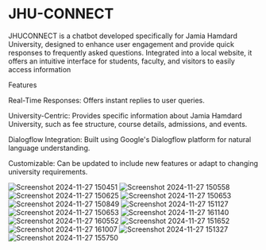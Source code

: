 # JHU-CONNECT
JHUCONNECT is a chatbot developed specifically for Jamia Hamdard University, designed to enhance user engagement and provide quick responses to frequently asked questions. Integrated into a local website, it offers an intuitive interface for students, faculty, and visitors to easily access information

Features

Real-Time Responses: Offers instant replies to user queries.

University-Centric: Provides specific information about Jamia Hamdard University, such as fee structure, course details, admissions, and events.

Dialogflow Integration: Built using Google's Dialogflow platform for natural language understanding.

Customizable: Can be updated to include new features or adapt to changing university requirements.

![Screenshot 2024-11-27 150451](https://github.com/user-attachments/assets/4a3e566d-f467-4adc-b3e1-37f08f0a2455)
![Screenshot 2024-11-27 150558](https://github.com/user-attachments/assets/4675a0d8-e89b-4bbd-8755-816b028f443f)
![Screenshot 2024-11-27 150625](https://github.com/user-attachments/assets/e25676cf-6f97-4ef8-bd40-27656ac4057f)
![Screenshot 2024-11-27 150653](https://github.com/user-attachments/assets/bfb89eca-fd92-4244-9d0f-f38f94e62f29)
![Screenshot 2024-11-27 150849](https://github.com/user-attachments/assets/6e235770-8891-46f4-b013-9c7ea93ea277)
![Screenshot 2024-11-27 151127](https://github.com/user-attachments/assets/8dbc3a72-1933-4426-8875-13d6c0c01534)
![Screenshot 2024-11-27 150653](https://github.com/user-attachments/assets/4dd60a2f-7dda-4f1e-8c53-6e4839208618)
![Screenshot 2024-11-27 161140](https://github.com/user-attachments/assets/05b8fa79-a0d1-4cfc-977c-4a47160da18d)
![Screenshot 2024-11-27 160552](https://github.com/user-attachments/assets/e2c512df-fa73-4c6e-a36c-828df44391cc)
![Screenshot 2024-11-27 151652](https://github.com/user-attachments/assets/12bb86cd-46ed-41ea-994b-e77089fec78c)
![Screenshot 2024-11-27 161007](https://github.com/user-attachments/assets/82620db0-3a7e-469a-9a4c-7afe82f82e52)
![Screenshot 2024-11-27 151327](https://github.com/user-attachments/assets/a06d814a-b7db-46ad-9d46-3521c5cceca7)
![Screenshot 2024-11-27 155750](https://github.com/user-attachments/assets/baa87a73-9728-41f4-830e-b0758b797c10)

